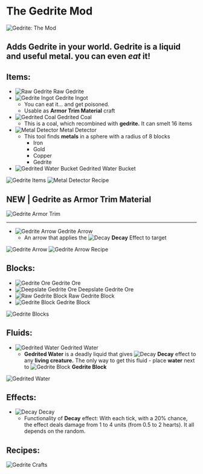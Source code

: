# The Gedrite Mod
![Gedrite: The Mod](https://i.imgur.com/BXX1BxH.png)

## Adds Gedrite in your world. Gedrite is a liquid and useful metal. you can even _eat_ it!

## Items:
+ ![Raw Gedrite](https://i.imgur.com/l2jthxd.png) Raw Gedrite
+ ![Gedrite Ingot](https://i.imgur.com/VWwRjgH.png) Gedrite Ingot
  + You can eat it... and get poisoned.
  + Usable as **Armor Trim Material** craft
+ ![Gedrited Coal](https://i.imgur.com/ov2nQDA.png) Gedrited Coal
  + This is a coal, which recombined with __gedrite.__ It can smelt 16 items 
+ ![Metal Detector](https://i.imgur.com/1CTCnqK.png) Metal Detector
  + This tool finds __metals__ in a sphere with a radius of 8 blocks
    + Iron
    + Gold
    + Copper
    + Gedrite
+ ![Gedrited Water Bucket](https://i.imgur.com/1730gMC.png) Gedrited Water Bucket

![Gedrite Items](https://i.imgur.com/NBQSo94.png)
![Metal Detector Recipe](https://i.imgur.com/SPdyUmm.png)

## NEW | Gedrite as Armor Trim Material
![Gedrite Armor Trim](https://i.imgur.com/sB9gXgQ.png)

<hr>

+ ![Gedrite Arrow](https://i.imgur.com/KdG5kER.png) Gedrite Arrow
  + An arrow that applies the ![Decay](https://i.imgur.com/PUioi3l.png) **Decay** Effect to target

![Gedrite Arrow](https://i.imgur.com/0zK64Eq.png)
![Gedrite Arrow Recipe](https://i.imgur.com/Hbx4NB8.png)

## Blocks:
+ ![Gedrite Ore](https://i.imgur.com/5FbyhkV.png) Gedrite Ore
+ ![Deepslate Gedrite Ore](https://i.imgur.com/a5O7hAW.png) Deepslate Gedrite Ore
+ ![Raw Gedrite Block](https://i.imgur.com/smGbet2.png) Raw Gedrite Block
+ ![Gedrite Block](https://i.imgur.com/h54qh5V.png) Gedrite Block

![Gedrite Blocks](https://i.imgur.com/tLOfnAj.png)

## Fluids:
+ ![Gedrited Water](https://i.imgur.com/A1Bdz4Z.png) Gedrited Water
  + **Gedrited Water** is a deadly liquid that gives ![Decay](https://i.imgur.com/PUioi3l.png) **Decay** effect to any **living creature.** The only way to get this fluid - place **water** next to ![Gedrite Block](https://i.imgur.com/h54qh5V.png) **Gedrite Block** 

![Gedrited Water](https://i.imgur.com/MOsyWWC.png)
 
## Effects:
+ ![Decay](https://i.imgur.com/PUioi3l.png) Decay
  + Functionality of **Decay** effect: With each tick, with a 20% chance, the effect deals damage from 1 to 4 units (from 0.5 to 2 hearts). It all depends on the random.

## Recipes:
![Gedrite Crafts](https://i.imgur.com/pdSKkHZ.png)
